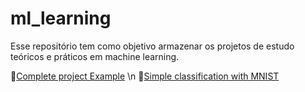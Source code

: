 # ml_learning
Esse repositório tem como objetivo armazenar os projetos de estudo teóricos e práticos em machine learning.

📜[Complete project Example](https://github.com/RubensCordeiro/ml_learning/tree/main/complete_ml_project_example) \n
📜[Simple classification with MNIST](https://github.com/RubensCordeiro/ml_learning/tree/main/mnist_classification)
